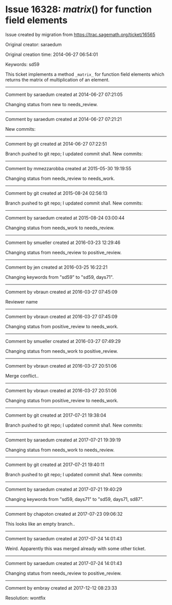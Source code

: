 # Issue 16328: _matrix_() for function field elements

Issue created by migration from https://trac.sagemath.org/ticket/16565

Original creator: saraedum

Original creation time: 2014-06-27 06:54:01

Keywords: sd59

This ticket implements a method `_matrix_` for function field elements which returns the matrix of multiplication of an element.


---

Comment by saraedum created at 2014-06-27 07:21:05

Changing status from new to needs_review.


---

Comment by saraedum created at 2014-06-27 07:21:21

New commits:


---

Comment by git created at 2014-06-27 07:22:51

Branch pushed to git repo; I updated commit sha1. New commits:


---

Comment by mmezzarobba created at 2015-05-30 19:19:55

Changing status from needs_review to needs_work.


---

Comment by git created at 2015-08-24 02:56:13

Branch pushed to git repo; I updated commit sha1. New commits:


---

Comment by saraedum created at 2015-08-24 03:00:44

Changing status from needs_work to needs_review.


---

Comment by smueller created at 2016-03-23 12:29:46

Changing status from needs_review to positive_review.


---

Comment by jen created at 2016-03-25 16:22:21

Changing keywords from "sd59" to "sd59, days71".


---

Comment by vbraun created at 2016-03-27 07:45:09

Reviewer name


---

Comment by vbraun created at 2016-03-27 07:45:09

Changing status from positive_review to needs_work.


---

Comment by smueller created at 2016-03-27 07:49:29

Changing status from needs_work to positive_review.


---

Comment by vbraun created at 2016-03-27 20:51:06

Merge conflict..


---

Comment by vbraun created at 2016-03-27 20:51:06

Changing status from positive_review to needs_work.


---

Comment by git created at 2017-07-21 19:38:04

Branch pushed to git repo; I updated commit sha1. New commits:


---

Comment by saraedum created at 2017-07-21 19:39:19

Changing status from needs_work to needs_review.


---

Comment by git created at 2017-07-21 19:40:11

Branch pushed to git repo; I updated commit sha1. New commits:


---

Comment by saraedum created at 2017-07-21 19:40:29

Changing keywords from "sd59, days71" to "sd59, days71, sd87".


---

Comment by chapoton created at 2017-07-23 09:06:32

This looks like an empty branch..


---

Comment by saraedum created at 2017-07-24 14:01:43

Weird. Apparently this was merged already with some other ticket.


---

Comment by saraedum created at 2017-07-24 14:01:43

Changing status from needs_review to positive_review.


---

Comment by embray created at 2017-12-12 08:23:33

Resolution: wontfix
